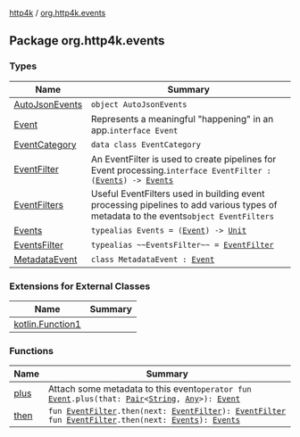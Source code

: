 [http4k](../index.md) / [org.http4k.events](./index.md)

## Package org.http4k.events

### Types

| Name | Summary |
|---|---|
| [AutoJsonEvents](-auto-json-events/index.md) | `object AutoJsonEvents` |
| [Event](-event/index.md) | Represents a meaningful "happening" in an app.`interface Event` |
| [EventCategory](-event-category/index.md) | `data class EventCategory` |
| [EventFilter](-event-filter/index.md) | An EventFilter is used to create pipelines for Event processing.`interface EventFilter : (`[`Events`](-events.md)`) -> `[`Events`](-events.md) |
| [EventFilters](-event-filters/index.md) | Useful EventFilters used in building event processing pipelines to add various types of metadata to the events`object EventFilters` |
| [Events](-events.md) | `typealias Events = (`[`Event`](-event/index.md)`) -> `[`Unit`](https://kotlinlang.org/api/latest/jvm/stdlib/kotlin/-unit/index.html) |
| [EventsFilter](-events-filter.md) | `typealias ~~EventsFilter~~ = `[`EventFilter`](-event-filter/index.md) |
| [MetadataEvent](-metadata-event/index.md) | `class MetadataEvent : `[`Event`](-event/index.md) |

### Extensions for External Classes

| Name | Summary |
|---|---|
| [kotlin.Function1](kotlin.-function1/index.md) |  |

### Functions

| Name | Summary |
|---|---|
| [plus](plus.md) | Attach some metadata to this event`operator fun `[`Event`](-event/index.md)`.plus(that: `[`Pair`](https://kotlinlang.org/api/latest/jvm/stdlib/kotlin/-pair/index.html)`<`[`String`](https://kotlinlang.org/api/latest/jvm/stdlib/kotlin/-string/index.html)`, `[`Any`](https://kotlinlang.org/api/latest/jvm/stdlib/kotlin/-any/index.html)`>): `[`Event`](-event/index.md) |
| [then](then.md) | `fun `[`EventFilter`](-event-filter/index.md)`.then(next: `[`EventFilter`](-event-filter/index.md)`): `[`EventFilter`](-event-filter/index.md)<br>`fun `[`EventFilter`](-event-filter/index.md)`.then(next: `[`Events`](-events.md)`): `[`Events`](-events.md) |
